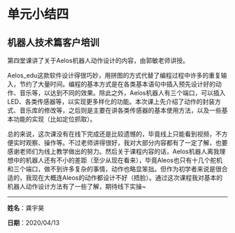 单元小结四
=====
机器人技术篇客户培训
---------------------------
第四堂课讲了关于Aelos机器人动作设计的内容，由郭敏老师讲授。

Aelos_edu这款软件设计得很巧妙，用拼图的方式代替了编程过程中许多的重复输入，节约了大量时间。编程的基本方式是在各类基本语句中插入预先设计好的动作、音乐等，以达到不同的效果。除此之外，Aelos机器人有三个端口，可以插入LED、各类传感器等，以实现更多样化的功能。本次课上先介绍了动作的封装方式、音乐库的修改等，之后则是主要在讲各类传感器的基本使用方法，以及一些基本功能的实现（比如定位抓取）。

总的来说，这次课没有在线下完成还是比较遗憾的，毕竟线上只能看到视频，不方便实时观察、操作等。不过老师讲得很好，我对大部分内容都有了一定了解，也要感谢老师们为线上教学做出的努力。然后关于课程内容的话，Aelos机器人离我理想中的机器人还有不小的差距（至少从现在看来），毕竟Aleos也只有十几个舵机和三个端口，做不到许多复杂的事情，动作也略显笨拙。但作为初学者来说是很合适的，我现在大概连Aleos的动作都设计不好（捂脸）。通过这次课程我对基本的机器人动作设计方法有了一些了解，期待线下实操~

---------------------------------------

**姓名**：龚宇昊

**日期**：2020/04/13
